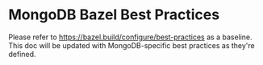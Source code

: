 # MongoDB Bazel Best Practices

Please refer to https://bazel.build/configure/best-practices as a baseline. This doc will be updated with MongoDB-specific best practices as they're defined.
